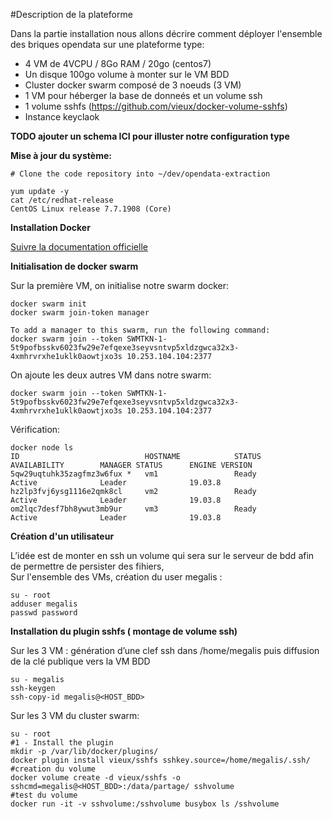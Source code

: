#Description de la plateforme

Dans la partie installation nous allons décrire comment déployer l'ensemble des briques opendata sur une plateforme type:
- 4 VM de 4VCPU / 8Go RAM / 20go (centos7)
- Un disque 100go volume à monter sur le VM BDD
- Cluster docker swarm composé de 3 noeuds (3 VM)
- 1 VM pour héberger la base de donneés et un volume ssh
- 1 volume sshfs (https://github.com/vieux/docker-volume-sshfs)
- Instance keyclaok


**TODO ajouter un schema ICI pour illuster notre configuration type**



**Mise à jour du système:**

    # Clone the code repository into ~/dev/opendata-extraction
    
    yum update -y 
    cat /etc/redhat-release
    CentOS Linux release 7.7.1908 (Core)

**Installation Docker**

[Suivre la documentation officielle](https://docs.docker.com/engine/install/)


**Initialisation de docker swarm**

Sur la première VM, on initialise notre swarm docker:

    docker swarm init 
    docker swarm join-token manager

    To add a manager to this swarm, run the following command:
    docker swarm join --token SWMTKN-1-5t9pofbsskv6023fw29e7efqexe3seyvsntvp5xldzgwca32x3-4xmhrvrxhe1uklk0aowtjxo3s 10.253.104.104:2377

On ajoute les deux autres VM dans notre swarm:

    docker swarm join --token SWMTKN-1-5t9pofbsskv6023fw29e7efqexe3seyvsntvp5xldzgwca32x3-4xmhrvrxhe1uklk0aowtjxo3s 10.253.104.104:2377


Vérification:

    docker node ls
    ID                            HOSTNAME            STATUS              AVAILABILITY        MANAGER STATUS      ENGINE VERSION
    5qw29uqtuhk35zagfmz3w6fux *   vm1                 Ready               Active              Leader              19.03.8
    hz2lp3fvj6ysg1116e2qmk8cl     vm2                 Ready               Active              Leader              19.03.8
    om2lqc7desf7bh8ywut3mb9ur     vm3                 Ready               Active              Leader              19.03.8


**Création d'un utilisateur**

L’idée est de monter en ssh un volume qui sera sur le serveur de bdd afin de permettre de persister des fihiers,\
Sur l'ensemble des VMs, création du user megalis :

    su - root
    adduser megalis
    passwd password


**Installation du plugin sshfs ( montage de volume ssh)**

Sur les 3 VM : génération d’une clef ssh dans /home/megalis puis diffusion de la clé publique vers la VM BDD

    su - megalis    
    ssh-keygen
    ssh-copy-id megalis@<HOST_BDD>

Sur les 3 VM du cluster swarm:

    su - root
    #1 - Install the plugin
    mkdir -p /var/lib/docker/plugins/
    docker plugin install vieux/sshfs sshkey.source=/home/megalis/.ssh/
    #creation du volume
    docker volume create -d vieux/sshfs -o sshcmd=megalis@<HOST_BDD>:/data/partage/ sshvolume
    #test du volume
    docker run -it -v sshvolume:/sshvolume busybox ls /sshvolume

